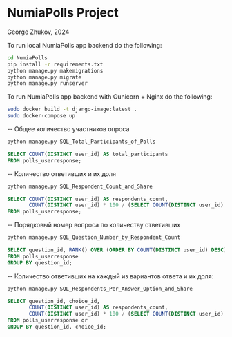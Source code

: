 # NumiaPolls Project
George Zhukov, 2024

To run local NumiaPolls app backend do the following:

```bash
cd NumiaPolls
pip install -r requirements.txt
python manage.py makemigrations
python manage.py migrate
python manage.py runserver
```
To run  NumiaPolls app backend with Gunicorn + Nginx do the following:
```bash
sudo docker build -t django-image:latest .
sudo docker-compose up                    
```
-- Общее количество участников опроса
```bash
python manage.py SQL_Total_Participants_of_Polls
```
```sql
SELECT COUNT(DISTINCT user_id) AS total_participants
FROM polls_userresponse;
```

-- Количество ответивших и их доля
```bash
python manage.py SQL_Respondent_Count_and_Share
```
```sql
SELECT COUNT(DISTINCT user_id) AS respondents_count,
       COUNT(DISTINCT user_id) * 100 / (SELECT COUNT(DISTINCT user_id) FROM polls_userresponse) AS percentage_respondents
FROM polls_userresponse;
```

-- Порядковый номер вопроса по количеству ответивших
```bash
python manage.py SQL_Question_Number_by_Respondent_Count
```
```sql
SELECT question_id, RANK() OVER (ORDER BY COUNT(DISTINCT user_id) DESC) AS question_rank
FROM polls_userresponse
GROUP BY question_id;
```

-- Количество ответивших на каждый из вариантов ответа и их доля:
```bash
python manage.py SQL_Respondents_Per_Answer_Option_and_Share
```
```sql
SELECT question_id, choice_id,
       COUNT(DISTINCT user_id) AS respondents_count,
       COUNT(DISTINCT user_id) * 100 / (SELECT COUNT(DISTINCT user_id) FROM polls_userresponse WHERE question_id = qr.question_id) AS percentage_respondents
FROM polls_userresponse qr
GROUP BY question_id, choice_id;
```

